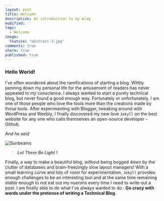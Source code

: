 ```yaml
---
layout: post
title: Welcome
description: An introduction to my blog
modified:
tags:
  - Welcome
image:
  feature: "abstract-3.jpg"
comments: true
share: true
published: true
---
```


### Hello World!


I've often wondered about the ramifications of starting a blog. Wittily penning down my personal life for the amusement of readers has never appealed to my conscience. I always wanted to start a purely technical blog, but never found a good enough way. Fortunately or unfortunately, I am one of those people who love the tools more than the creations made by those tools. After experimenting with Blogger, tweaking around with WordPress and Weebly, I finally discovered my new love `Jekyll` on the best website for any one who calls themselves an open-source developer - *Github.*


*And he said*

![Sunbeams](/blog/images/2014-10-1-welcome-post/let_there_be_light.jpg)


>***Let There Be Light !***

Finally, a way to make a beautiful blog, without being bogged down by the clutter of databases and brain-freezingly slow layout managers!  With a small learning curve and lots of room for experimentation, `Jekyll` provides enough challenges to be an interesting tool and at the same time remaining stable enough to not eat out my nuerons every time I need to write out a post. I am finally able to do what I've always wanted to do : **Go crazy with words under the pretense of writing a Technical Blog**.
